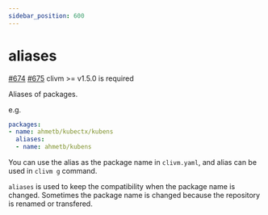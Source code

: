 ```yaml
---
sidebar_position: 600
---
```


# aliases

[#674](https://github.com/clivm/clivm/pull/674) [#675](https://github.com/clivm/clivm/pull/675) clivm >= v1.5.0 is required

Aliases of packages.

e.g.

```yaml
packages:
- name: ahmetb/kubectx/kubens
  aliases:
  - name: ahmetb/kubens
```

You can use the alias as the package name in `clivm.yaml`, and alias can be used in `clivm g` command.

`aliases` is used to keep the compatibility when the package name is changed.
Sometimes the package name is changed because the repository is renamed or transfered.

